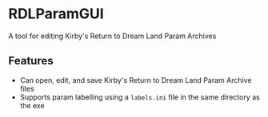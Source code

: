 # RDLParamGUI
A tool for editing Kirby's Return to Dream Land Param Archives

## Features
* Can open, edit, and save Kirby's Return to Dream Land Param Archive files
* Supports param labelling using a `labels.ini` file in the same directory as the exe
